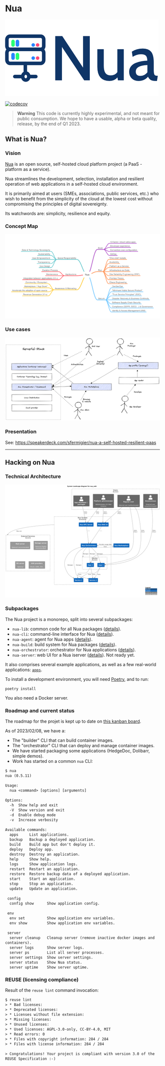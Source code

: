 # Nua

<img src="./doc/assets/logo.png" alt="logo nua">

[![codecov](https://codecov.io/github/abilian/nua/branch/main/graph/badge.svg?token=0PCZNVDRE8)](https://codecov.io/github/abilian/nua)

> **Warning**
> This code is currently highly experimental, and not meant for public consumption.
> We hope to have a usable, alpha or beta quality, release, by the end of Q1 2023.

## What is Nua?

### Vision

[Nua](https://nua.rocks/) is an open source, self-hosted cloud platform project (a PaaS - platform as a service).

Nua streamlines the development, selection, installation and resilient operation of web applications in a self-hosted cloud environment.

It is primarily aimed at users (SMEs, associations, public services, etc.) who wish to benefit from the simplicity of the cloud at the lowest cost without compromising the principles of digital sovereignty.

Its watchwords are: simplicity, resilience and equity.

### Concept Map

<img src="./doc/src/diagrams/mindmaps/Nua Concept Map.png" alt="concept map">

### Use cases

<img src="./doc/src/diagrams/others/Nua use cases.png" alt="use cases">

### Presentation

See: <https://speakerdeck.com/sfermigier/nua-a-self-hosted-resilient-paas>

----

## Hacking on Nua

### Technical Architecture

<img src="./doc/src/diagrams/c4/level1.png" alt="architecture">

### Subpackages

The Nua project is a monorepo, split into several subpackages:

- `nua-lib`: common code for all Nua packages ([details](./nua-lib/README.md)).
- `nua-cli`: command-line interface for Nua ([details](./nua-cli/README.md)).
- `nua-agent`: agent for Nua apps ([details](./nua-agent/README.md)).
- `nua-build`: build system for Nua packages ([details](./nua-build/README.md)).
- `nua-orchestrator`: orchestrator for Nua applications ([details](./nua-orchestrator/README.md)).
- `nua-server`: web UI for a Nua iserver ([details](./nua-server/README.md)). Not ready yet.

It also comprises several example applications, as well as a few real-world applications: [`apps`](./apps).

To install a development environment, you will need [Poetry](https://python-poetry.org/), and to run:

```
poetry install
```

You also need a Docker server.


### Roadmap and current status

The roadmap for the projet is kept up to date on [this kanban board](https://github.com/abilian/nua/projects/1).

As of 2023/02/08, we have a:

- The "builder" CLI that can build container images.
- The "orchestrator" CLI that can deploy and manage container images.
- We have started packaging some applications (HedgeDoc, Dolibarr, simple demos).
- Work has started on a common `nua` CLI:

```console
$ nua
nua (0.5.11)

Usage:
  nua <command> [options] [arguments]

Options:
  -h  Show help and exit
  -V  Show version and exit
  -d  Enable debug mode
  -v  Increase verbosity

Available commands:
  apps     List applications.
  backup   Backup a deployed application.
  build    Build app but don't deploy it.
  deploy   Deploy app.
  destroy  Destroy an application.
  help     Show help.
  logs     Show application logs.
  restart  Restart an application.
  restore  Restore backup data of a deployed application.
  start    Start an application.
  stop     Stop an application.
  update   Update an application.

 config
  config show      Show application config.

 env
  env set          Show application env variables.
  env show         Show application env variables.

 server
  server cleanup   Cleanup server (remove inactive docker images and containers).
  server logs      Show server logs.
  server ps        List all server processes.
  server settings  Show server settings.
  server status    Show Nua status.
  server uptime    Show server uptime.
```

### REUSE (licensing compliance)

Result of the `reuse lint` command invocation:

```
$ reuse lint
> * Bad licenses:
> * Deprecated licenses:
> * Licenses without file extension:
> * Missing licenses:
> * Unused licenses:
> * Used licenses: AGPL-3.0-only, CC-BY-4.0, MIT
> * Read errors: 0
> * Files with copyright information: 284 / 284
> * Files with license information: 284 / 284

> Congratulations! Your project is compliant with version 3.0 of the REUSE Specification :-)
```
